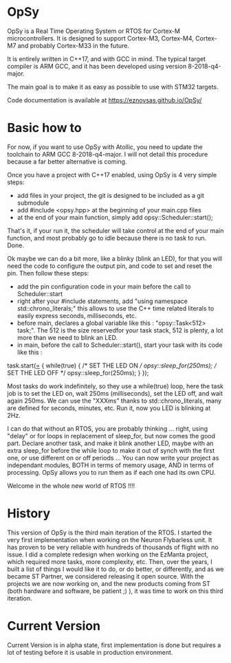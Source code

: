# OpSy

OpSy is a Real Time Operating System or RTOS for Cortex-M microcontrollers.
It is designed to support Cortex-M3, Cortex-M4, Cortex-M7 and probably Cortex-M33 in the future.

It is entirely written in C++17, and with GCC in mind.
The typical target compiler is ARM GCC, and it has been developed using version 8-2018-q4-major.

The main goal is to make it as easy as possible to use with STM32 targets.

Code documentation is available at https://eznovsas.github.io/OpSy/

# Basic how to

For now, if you want to use OpSy with Atollic, you need to update the toolchain to ARM GCC 8-2018-q4-major.
I will not detail this procedure because a far better alternative is coming.

Once you have a project with C++17 enabled, using OpSy is 4 very simple steps:
- add files in your project, the git is designed to be included as a git submodule
- add #include <opsy.hpp> at the beginning of your main.cpp files
- at the end of your main function, simply add opsy::Scheduler::start();

That's it, if your run it, the scheduler will take control at the end of your main function, and most probably go to idle because there is no task to run. Done.

Ok maybe we can do a bit more, like a blinky (blink an LED), for that you will need the code to configure the output pin, and code to set and reset the pin.
Then follow these steps:
- add the pin configuration code in your main before the call to Scheduler::start
- right after your #include statements, add "using namespace std::chrono_literals;" this allows to use the C++ time related literals to easily express seconds, milliseconds, etc.
- before main, declares a global variable like this : "opsy::Task<512> task;". The 512 is the size reservedfor your task stack, 512 is plenty, a lot more than we need to blink an LED.
- in main, before the call to Scheduler::start(), start your task with its code like this :

task.start([=]()
	{
		while(true)
		{
			/* SET THE LED ON */
			opsy::sleep_for(250ms);
			/* SET THE LED OFF */
			opsy::sleep_for(250ms);
		}
	});

Most tasks do work indefinitely, so they use a while(true) loop, here the task job is to set the LED on, wait 250ms (milliseconds), set the LED off, and wait again 250ms.
We can use the "XXXms" thanks to std::chrono_literals, many are defined for seconds, minutes, etc. Run it, now you LED is blinking at 2Hz.

I can do that without an RTOS, you are probably thinking ... right, using "delay" or for loops in replacement of sleep_for, but now comes the good part.
Declare another task, and make it blink another LED, maybe with an extra sleep_for before the while loop to make it out of synch with the first one, or use different on or off periods ...
You can now write your project as independant modules, BOTH in terms of memory usage, AND in terms of processing. OpSy allows you to run them as if each one had its own CPU.

Welcome in the whole new world of RTOS !!!!

# History

This version of OpSy is the third main iteration of the RTOS. I started the very first implementation when working on the Neuron Flybarless unit.
It has proven to be very reliable with hundreds of thousands of flight with no issue.
I did a complete redesign when working on the EzManta project, which required more tasks, more complexity, etc.
Then, over the years, I built a list of things I would like it to do, or do better, or differently, and as we became ST Partner, we considered releasing it open source.
With the projects we are now working on, and the new products coming from ST (both hardware and software, be patient ;) ), it was time to work on this third iteration.

# Current Version

Current Version is in alpha state, first implementation is done but requires a lot of testing before it is usable in production environment.